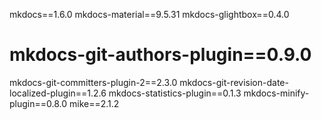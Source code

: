 mkdocs==1.6.0
mkdocs-material==9.5.31
mkdocs-glightbox==0.4.0
# mkdocs-git-authors-plugin==0.9.0
mkdocs-git-committers-plugin-2==2.3.0
mkdocs-git-revision-date-localized-plugin==1.2.6
mkdocs-statistics-plugin==0.1.3
mkdocs-minify-plugin==0.8.0
mike==2.1.2